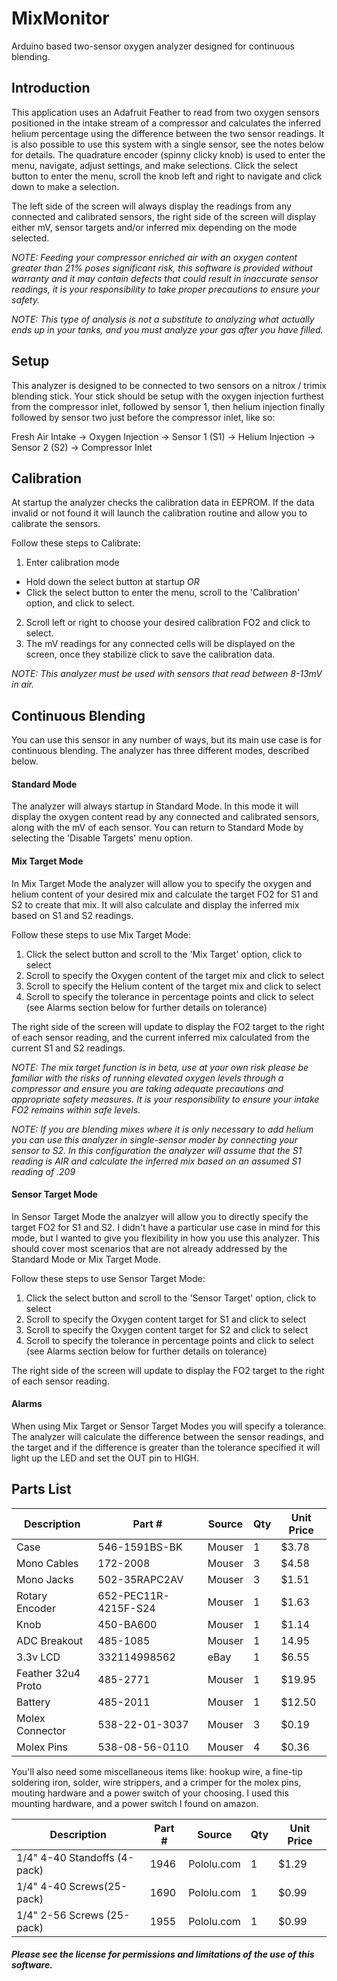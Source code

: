 # MixMonitor
Arduino based two-sensor oxygen analyzer designed for continuous blending.

## Introduction
This application uses an Adafruit Feather to read from two oxygen sensors positioned in the intake stream of a compressor and calculates the inferred helium percentage using the difference between the two sensor readings. It is also possible to use this system with a single sensor, see the notes below for details.  The quadrature encoder (spinny clicky knob) is used to enter the menu, navigate, adjust settings, and make selections.  Click the select button to enter the menu, scroll the knob left and right to navigate and click down to make a selection.

The left side of the screen will always display the readings from any connected and calibrated sensors, the right side of the screen will display either mV, sensor targets and/or inferred mix depending on the mode selected.

*NOTE: Feeding your compressor enriched air with an oxygen content greater than 21% poses significant risk, this software is provided without warranty and it may contain defects that could result in inaccurate sensor readings, it is your responsibility to take proper precautions to ensure your safety.*

*NOTE: This type of analysis is not a substitute to analyzing what actually ends up in your tanks, and you must analyze your gas after you have filled.*

## Setup
This analyzer is designed to be connected to two sensors on a nitrox / trimix blending stick.  Your stick should be setup with the oxygen injection furthest from the compressor inlet, followed by sensor 1, then helium injection finally followed by sensor two just before the compressor inlet, like so:

Fresh Air Intake -> Oxygen Injection -> Sensor 1 (S1) -> Helium Injection -> Sensor 2 (S2) -> Compressor Inlet

## Calibration
At startup the analyzer checks the calibration data in EEPROM.  If the data invalid or not found it will launch the calibration routine and allow you to calibrate the sensors.

Follow these steps to Calibrate:
1) Enter calibration mode
- Hold down the select button at startup *OR*
- Click the select button to enter the menu, scroll to the 'Calibration' option, and click to select.
2) Scroll left or right to choose your desired calibration FO2 and click to select.
3) The mV readings for any connected cells will be displayed on the screen, once they stabilize click to save the calibration data.

*NOTE: This analyzer must be used with sensors that read between 8-13mV in air.*

## Continuous Blending
You can use this sensor in any number of ways, but its main use case is for continuous blending.  The analyzer has three different modes, described below.
#### Standard Mode
The analyzer will always startup in Standard Mode.  In this mode it will display the oxygen content read by any connected and calibrated sensors, along with the mV of each sensor.  You can return to Standard Mode by selecting the 'Disable Targets' menu option.

#### Mix Target Mode
In Mix Target Mode the analyzer will allow you to specify the oxygen and helium content of your desired mix and calculate the target FO2 for S1 and S2 to create that mix.  It will also calculate and display the inferred mix based on S1 and S2 readings.

Follow these steps to use Mix Target Mode:
1) Click the select button and scroll to the 'Mix Target' option, click to select
2) Scroll to specify the Oxygen content of the target mix and click to select
3) Scroll to specify the Helium content of the target mix and click to select
4) Scroll to specify the tolerance in percentage points and click to select (see Alarms section below for further details on tolerance)

The right side of the screen will update to display the FO2 target to the right of each sensor reading, and the current inferred mix calculated from the current S1 and S2 readings.

*NOTE: The mix target function is in beta, use at your own risk please be familiar with the risks of running elevated oxygen levels through a compressor and ensure you are taking adequate precautions and appropriate safety measures.  It is your responsibility to ensure your intake FO2 remains within safe levels.*

*NOTE: If you are blending mixes where it is only necessary to add helium you can use this analyzer in single-sensor moder by connecting your sensor to S2.  In this configuration the analyzer will assume that the S1 reading is AIR and calculate the inferred mix based on an assumed S1 reading of .209*

#### Sensor Target Mode
In Sensor Target Mode the analzyer will allow you to directly specify the target FO2 for S1 and S2.  I didn't have a particular use case in mind for this mode, but I wanted to give you flexibility in how you use this analyzer.  This should cover most scenarios that are not already addressed by the Standard Mode or Mix Target Mode.

Follow these steps to use Sensor Target Mode:
1) Click the select button and scroll to the 'Sensor Target' option, click to select
2) Scroll to specify the Oxygen content target for S1 and click to select
3) Scroll to specify the Oxygen content target for S2 and click to select
4) Scroll to specify the tolerance in percentage points and click to select (see Alarms section below for further details on tolerance)

The right side of the screen will update to display the FO2 target to the right of each sensor reading.

#### Alarms
When using Mix Target or Sensor Target Modes you will specify a tolerance.  The analyzer will calculate the difference between the sensor readings, and the target and if the difference is greater than the tolerance specified it will light up the LED and set the OUT pin to HIGH.

## Parts List
|Description|Part #|Source|Qty|Unit Price|
|-----------|------|------|---|----------|
|Case|546-1591BS-BK|Mouser|1|$3.78|
|Mono Cables|172-2008|Mouser|3|$4.58|
|Mono Jacks|502-35RAPC2AV|Mouser|3|$1.51|
|Rotary Encoder|652-PEC11R-4215F-S24|Mouser|1|$1.63|
|Knob|450-BA600|Mouser|1|$1.14|
|ADC Breakout|485-1085|Mouser|1|14.95|
|3.3v LCD|332114998562|eBay|1|$6.55|
|Feather 32u4 Proto|485-2771|Mouser|1|$19.95|
|Battery|485-2011|Mouser|1|$12.50|
|Molex Connector|538-22-01-3037|Mouser|3|$0.19|
|Molex Pins|538-08-56-0110|Mouser|4|$0.36|

You'll also need some miscellaneous items like: hookup wire, a fine-tip soldering iron, solder, wire strippers, and a crimper for the molex pins, mouting hardware and a power switch of your choosing.  I used this mounting hardware, and a power switch I found on amazon.

|Description|Part #|Source|Qty|Unit Price|
|-----------|------|------|---|----------|
|1/4" 4-40 Standoffs (4-pack)|1946|Pololu.com|1|$1.29|
|1/4" 4-40 Screws(25-pack)|1690|Pololu.com|1|$0.99|
|1/4" 2-56 Screws (25-pack)|1955|Pololu.com|1|$0.99|

##### Please see the license for permissions and limitations of the use of this software.
